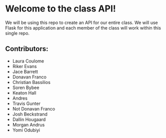 # Welcome to the class API!

We will be using this repo to create an API for our entire class. We will use Flask for this application and each member of the class will work within this single repo.



## Contributors:

* Laura Coulome
* Riker Evans
* Jace Barrett
* Donavan Franco
* Christian Bassilios
* Soren Bybee
* Keaton Hall
* Andres
* Travis Gunter
* Not Donavan Franco
* Josh Beckstrand
* Dallin Hougaard
* Morgan Andrus
* Yomi Odubiyi